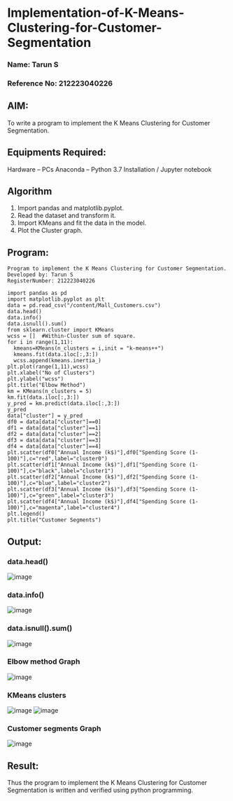 # Implementation-of-K-Means-Clustering-for-Customer-Segmentation
### Name: Tarun S
### Reference No: 212223040226

## AIM:
To write a program to implement the K Means Clustering for Customer Segmentation.

## Equipments Required:
Hardware – PCs
Anaconda – Python 3.7 Installation / Jupyter notebook

## Algorithm

1. Import pandas and matplotlib.pyplot.
2. Read the dataset and transform it.
3. Import KMeans and fit the data in the model.
4. Plot the Cluster graph.

## Program:
```
Program to implement the K Means Clustering for Customer Segmentation.
Developed by: Tarun S
RegisterNumber: 212223040226
```
```
import pandas as pd
import matplotlib.pyplot as plt
data = pd.read_csv("/content/Mall_Customers.csv")
data.head()
data.info()
data.isnull().sum()
from sklearn.cluster import KMeans
wcss = []  #Within-Cluster sum of square. 
for i in range(1,11):
  kmeans=KMeans(n_clusters = i,init = "k-means++")
  kmeans.fit(data.iloc[:,3:])
  wcss.append(kmeans.inertia_)
plt.plot(range(1,11),wcss)
plt.xlabel("No of Clusters")
plt.ylabel("wcss")
plt.title("Elbow Method")
km = KMeans(n_clusters = 5)
km.fit(data.iloc[:,3:])
y_pred = km.predict(data.iloc[:,3:])
y_pred
data["cluster"] = y_pred
df0 = data[data["cluster"]==0]
df1 = data[data["cluster"]==1]
df2 = data[data["cluster"]==2]
df3 = data[data["cluster"]==3]
df4 = data[data["cluster"]==4]
plt.scatter(df0["Annual Income (k$)"],df0["Spending Score (1-100)"],c="red",label="cluster0")
plt.scatter(df1["Annual Income (k$)"],df1["Spending Score (1-100)"],c="black",label="cluster1")
plt.scatter(df2["Annual Income (k$)"],df2["Spending Score (1-100)"],c="blue",label="cluster2")
plt.scatter(df3["Annual Income (k$)"],df3["Spending Score (1-100)"],c="green",label="cluster3")
plt.scatter(df4["Annual Income (k$)"],df4["Spending Score (1-100)"],c="magenta",label="cluster4")
plt.legend()
plt.title("Customer Segments")
```
## Output:

### data.head() 
![image](https://github.com/Tarun-2006/Implementation-of-K-Means-Clustering-for-Customer-Segmentation/assets/145584190/7a3100ef-72df-4058-98f8-0196d37b4132)

### data.info()
![image](https://github.com/Tarun-2006/Implementation-of-K-Means-Clustering-for-Customer-Segmentation/assets/145584190/36664f3d-2d3d-4dfa-b3b4-8c12341716df)

### data.isnull().sum() 
![image](https://github.com/Tarun-2006/Implementation-of-K-Means-Clustering-for-Customer-Segmentation/assets/145584190/fa52eb9e-3b41-4c61-8a74-5e7dd47121e0)

### Elbow method Graph
![image](https://github.com/Tarun-2006/Implementation-of-K-Means-Clustering-for-Customer-Segmentation/assets/145584190/827c6a8c-2922-457f-9bf3-470fe8ef1060)

### KMeans clusters
![image](https://github.com/Tarun-2006/Implementation-of-K-Means-Clustering-for-Customer-Segmentation/assets/145584190/4ce5159a-ad5f-4860-911d-59fb1a411811)
![image](https://github.com/Tarun-2006/Implementation-of-K-Means-Clustering-for-Customer-Segmentation/assets/145584190/23fcf9cd-87ac-4641-9158-e042d8f94c1f)

### Customer segments Graph
![image](https://github.com/Tarun-2006/Implementation-of-K-Means-Clustering-for-Customer-Segmentation/assets/145584190/ea7cc8fa-2ec7-4bf3-8b7e-328be0297a92)

## Result:
Thus the program to implement the K Means Clustering for Customer Segmentation is written and verified using python programming.
